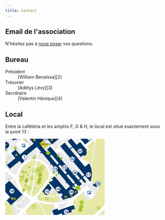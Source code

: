 ```yaml
---
title: Contact
---
```


Email de l'association
----------------------

N'hésitez pas à [nous poser][1] vos questions.

Bureau
------

<dl class="dl-horizontal">
  <dt>Président</dt>
  <dd>[William Benaïssa][2]</dd>
  <dt>Trésorier</dt>
  <dd>[Adélys Lévy][3]</dd>
  <dt>Secrétaire</dt>
  <dd>[Valentin Hénique][4]</dd>
</dl>

Local
-----

Entre la cafétéria et les amphis F, G & H, le local est situé
exactement sous le point 13 :

![Plan du campus --- crédits Université de Nantes][5]

[1]: mailto:ascii.asso@gmail.com
[2]: mailto:hugo.mougard@etu.univ-nantes.fr
[3]: mailto:gregoire.jadi@etu.univ-nantes.fr
[4]: mailto:remi.bois@etu.univ-nantes.fr
[5]: /assets/img/map.png
     "Le local est situé au point 13"
